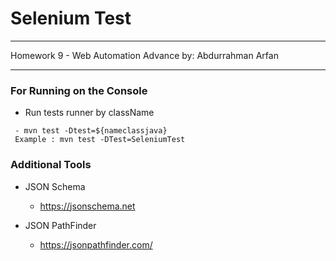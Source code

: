 # Selenium Test

---

Homework 9 - Web Automation Advance
by: Abdurrahman Arfan

---

### For Running on the Console
- Run tests runner by className
 ```
  - mvn test -Dtest=${nameclassjava}
  Example : mvn test -DTest=SeleniumTest
  ```

### Additional Tools
- JSON Schema
  - https://jsonschema.net

- JSON PathFinder
  - https://jsonpathfinder.com/

